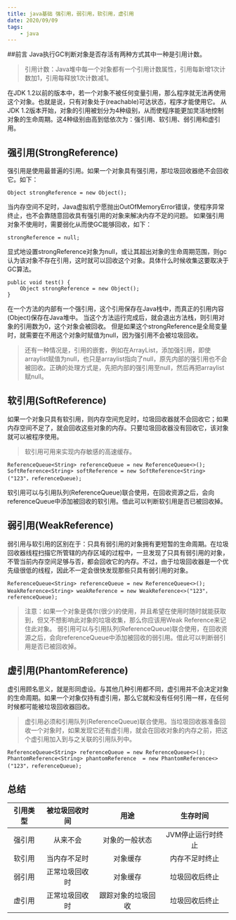 ```yaml
---
title: java基础 强引用，弱引用，软引用，虚引用
date: 2020/09/09
tags: 
    - java
---
```

##前言
Java执行GC判断对象是否存活有两种方式其中一种是引用计数。
> 引用计数：Java堆中每一个对象都有一个引用计数属性，引用每新增1次计数加1，引用每释放1次计数减1。

在JDK 1.2以前的版本中，若一个对象不被任何变量引用，那么程序就无法再使用这个对象。也就是说，只有对象处于(reachable)可达状态，程序才能使用它。
从JDK 1.2版本开始，对象的引用被划分为4种级别，从而使程序能更加灵活地控制对象的生命周期。这4种级别由高到低依次为：强引用、软引用、弱引用和虚引用。

## 强引用(StrongReference)
强引用是使用最普遍的引用。如果一个对象具有强引用，那垃圾回收器绝不会回收它。如下：
```
Object strongReference = new Object();
```
当内存空间不足时，Java虚拟机宁愿抛出OutOfMemoryError错误，使程序异常终止，也不会靠随意回收具有强引用的对象来解决内存不足的问题。 
如果强引用对象不使用时，需要弱化从而使GC能够回收，如下：
```
strongReference = null;
```
显式地设置strongReference对象为null，或让其超出对象的生命周期范围，则gc认为该对象不存在引用，这时就可以回收这个对象。具体什么时候收集这要取决于GC算法。
```
public void test() {
    Object strongReference = new Object();
}
```
在一个方法的内部有一个强引用，这个引用保存在Java栈中，而真正的引用内容(Object)保存在Java堆中。 
当这个方法运行完成后，就会退出方法栈，则引用对象的引用数为0，这个对象会被回收。
但是如果这个strongReference是全局变量时，就需要在不用这个对象时赋值为null，因为强引用不会被垃圾回收。

> 还有一种情况是，引用的嵌套，例如在ArrayList，添加强引用，即使arraylist赋值为null，也只是arraylist指向了null，原先内部的强引用也不会被回收。正确的处理方式是，先把内部的强引用至null，然后再把arraylist赋null。

## 软引用(SoftReference)
如果一个对象只具有软引用，则内存空间充足时，垃圾回收器就不会回收它；如果内存空间不足了，就会回收这些对象的内存。只要垃圾回收器没有回收它，该对象就可以被程序使用。

> 软引用可用来实现内存敏感的高速缓存。

```
ReferenceQueue<String> referenceQueue = new ReferenceQueue<>();
SoftReference<String> softReference = new SoftReference<String>("123"，referenceQueue);
```
软引用可以与引用队列(ReferenceQueue)联合使用，在回收资源之后，会向referenceQueue中添加被回收的软引用。借此可以判断软引用是否已被回收掉。

## 弱引用(WeakReference)
弱引用与软引用的区别在于：只具有弱引用的对象拥有更短暂的生命周期。在垃圾回收器线程扫描它所管辖的内存区域的过程中，一旦发现了只具有弱引用的对象，不管当前内存空间足够与否，都会回收它的内存。不过，由于垃圾回收器是一个优先级很低的线程，因此不一定会很快发现那些只具有弱引用的对象。
```
ReferenceQueue<String> referenceQueue = new ReferenceQueue<>();
WeakReference<String> weakReference = new WeakReference<>("123"，referenceQueue);
```
> 注意：如果一个对象是偶尔(很少)的使用，并且希望在使用时随时就能获取到，但又不想影响此对象的垃圾收集，那么你应该用Weak Reference来记住此对象。
弱引用可以与引用队列(ReferenceQueue)联合使用，在回收资源之后，会向referenceQueue中添加被回收的弱引用。借此可以判断弱引用是否已被回收掉。

## 虚引用(PhantomReference)
虚引用顾名思义，就是形同虚设。与其他几种引用都不同，虚引用并不会决定对象的生命周期。如果一个对象仅持有虚引用，那么它就和没有任何引用一样，在任何时候都可能被垃圾回收器回收。
> 虚引用必须和引用队列(ReferenceQueue)联合使用。当垃圾回收器准备回收一个对象时，如果发现它还有虚引用，就会在回收对象的内存之前，把这个虚引用加入到与之关联的引用队列中。

```
ReferenceQueue<String> referenceQueue = new ReferenceQueue<>();
PhantomReference<String> phantomReference  = new PhantomReference<>("123"，referenceQueue);
```
## 总结
| 引用类型 | 被垃圾回收时间 | 用途 | 生存时间 |
| :-: | :-: | :-: | :-: |
| 强引用 | 从来不会 | 对象的一般状态 | JVM停止运行时终止 |
| 软引用 | 当内存不足时 | 对象缓存 | 内存不足时终止 |
| 弱引用 | 正常垃圾回收时 | 对象缓存 | 垃圾回收后终止 |
| 虚引用 | 正常垃圾回收时 | 跟踪对象的垃圾回收 | 垃圾回收后终止 |
